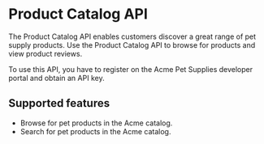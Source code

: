 # Product Catalog API

The Product Catalog API enables customers discover a great range of pet supply products. Use the Product Catalog API to browse for products and view product reviews.

To use this API, you have to register on the Acme Pet Supplies developer portal and obtain an API key.

## Supported features

- Browse for pet products in the Acme catalog.
- Search for pet products in the Acme catalog.
